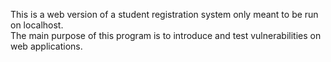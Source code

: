 This is a web version of a student registration system only meant to be run on localhost.<br>
The main purpose of this program is to introduce and test vulnerabilities on web applications.